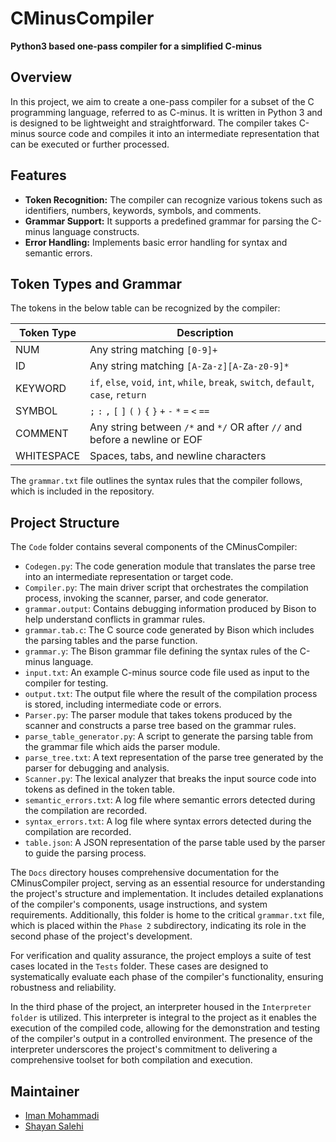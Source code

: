 # CMinusCompiler

**Python3 based one-pass compiler for a simplified C-minus**

## Overview

In this project, we aim to create a one-pass compiler for a subset of the C programming language, referred to as C-minus. It is written in Python 3 and is designed to be lightweight and straightforward. The compiler takes C-minus source code and compiles it into an intermediate representation that can be executed or further processed.

## Features

- **Token Recognition:** The compiler can recognize various tokens such as identifiers, numbers, keywords, symbols, and comments.
- **Grammar Support:** It supports a predefined grammar for parsing the C-minus language constructs.
- **Error Handling:** Implements basic error handling for syntax and semantic errors.

## Token Types and Grammar

The tokens in the below table can be recognized by the compiler:

| **Token Type** | **Description**                                                |
|----------------|----------------------------------------------------------------|
| NUM            | Any string matching `[0-9]+`                                   |
| ID             | Any string matching `[A-Za-z][A-Za-z0-9]*`                     |
| KEYWORD        | `if`, `else`, `void`, `int`, `while`, `break`, `switch`, `default`, `case`, `return` |
| SYMBOL         | `;` `:` `,` `[` `]` `(` `)` `{` `}` `+` `-` `*` `=` `<` `==`    |
| COMMENT        | Any string between `/*` and `*/` OR after `//` and before a newline or EOF |
| WHITESPACE     | Spaces, tabs, and newline characters                           |

The `grammar.txt` file outlines the syntax rules that the compiler follows, which is included in the repository.

## Project Structure

The `Code` folder contains several components of the CMinusCompiler:

- `Codegen.py`: The code generation module that translates the parse tree into an intermediate representation or target code.
- `Compiler.py`: The main driver script that orchestrates the compilation process, invoking the scanner, parser, and code generator.
- `grammar.output`: Contains debugging information produced by Bison to help understand conflicts in grammar rules.
- `grammar.tab.c`: The C source code generated by Bison which includes the parsing tables and the parse function.
- `grammar.y`: The Bison grammar file defining the syntax rules of the C-minus language.
- `input.txt`: An example C-minus source code file used as input to the compiler for testing.
- `output.txt`: The output file where the result of the compilation process is stored, including intermediate code or errors.
- `Parser.py`: The parser module that takes tokens produced by the scanner and constructs a parse tree based on the grammar rules.
- `parse_table_generator.py`: A script to generate the parsing table from the grammar file which aids the parser module.
- `parse_tree.txt`: A text representation of the parse tree generated by the parser for debugging and analysis.
- `Scanner.py`: The lexical analyzer that breaks the input source code into tokens as defined in the token table.
- `semantic_errors.txt`: A log file where semantic errors detected during the compilation are recorded.
- `syntax_errors.txt`: A log file where syntax errors detected during the compilation are recorded.
- `table.json`: A JSON representation of the parse table used by the parser to guide the parsing process.

The `Docs` directory houses comprehensive documentation for the CMinusCompiler project, serving as an essential resource for understanding the project's structure and implementation. It includes detailed explanations of the compiler's components, usage instructions, and system requirements. Additionally, this folder is home to the critical `grammar.txt` file, which is placed within the `Phase 2` subdirectory, indicating its role in the second phase of the project's development.

For verification and quality assurance, the project employs a suite of test cases located in the `Tests` folder. These cases are designed to systematically evaluate each phase of the compiler's functionality, ensuring robustness and reliability.

In the third phase of the project, an interpreter housed in the `Interpreter folder` is utilized. This interpreter is integral to the project as it enables the execution of the compiled code, allowing for the demonstration and testing of the compiler's output in a controlled environment. The presence of the interpreter underscores the project's commitment to delivering a comprehensive toolset for both compilation and execution.

## Maintainer

- [Iman Mohammadi](https://github.com/Imanm02)
- [Shayan Salehi](https://github.com/ShayanSalehi81)

